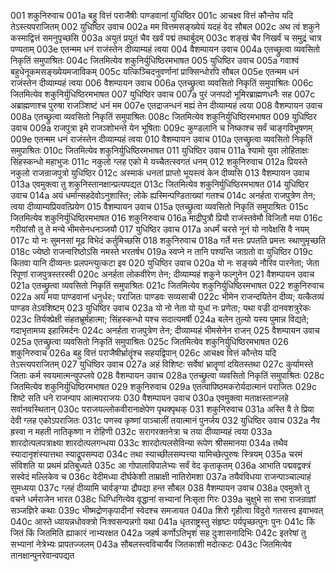 001	शकुनिरुवाच
001a	बहु वित्तं पराजैषीः पाण्डवानां युधिष्ठिर
001c	आचक्ष्व वित्तं कौन्तेय यदि तेऽस्त्यपराजितम्
002	युधिष्ठिर उवाच
002a	मम वित्तमसङ्ख्येयं यदहं वेद सौबल
002c	अथ त्वं शकुने कस्माद्वित्तं समनुपृच्छसि
003a	अयुतं प्रयुतं चैव खर्वं पद्मं तथार्बुदम्
003c	शङ्खं चैव निखर्वं च समुद्रं चात्र पण्यताम्
003e	एतन्मम धनं राजंस्तेन दीव्याम्यहं त्वया
004	वैशम्पायन उवाच
004a	एतच्छ्रुत्वा व्यवसितो निकृतिं समुपाश्रितः
004c	जितमित्येव शकुनिर्युधिष्ठिरमभाषत
005	युधिष्ठिर उवाच
005a	गवाश्वं बहुधेनूकमसङ्ख्येयमजाविकम्
005c	यत्किञ्चिदनुवर्णानां प्राक्सिन्धोरपि सौबल
005e	एतन्मम धनं राजंस्तेन दीव्याम्यहं त्वया
006	वैशम्पायन उवाच
006a	एतच्छ्रुत्वा व्यवसितो निकृतिं समुपाश्रितः
006c	जितमित्येव शकुनिर्युधिष्ठिरमभाषत
007	युधिष्ठिर उवाच
007a	पुरं जनपदो भूमिरब्राह्मणधनैः सह
007c	अब्राह्मणाश्च पुरुषा राजञ्शिष्टं धनं मम
007e	एतद्राजन्धनं मह्यं तेन दीव्याम्यहं त्वया
008	वैशम्पायन उवाच
008a	एतच्छ्रुत्वा व्यवसितो निकृतिं समुपाश्रितः
008c	जितमित्येव शकुनिर्युधिष्ठिरमभाषत
009	युधिष्ठिर उवाच
009a	राजपुत्रा इमे राजञ्शोभन्ते येन भूषिताः
009c	कुण्डलानि च निष्काश्च सर्वं चाङ्गविभूषणम्
009e	एतन्मम धनं राजंस्तेन दीव्याम्यहं त्वया
010	वैशम्पायन उवाच
010a	एतच्छ्रुत्वा व्यवसितो निकृतिं समुपाश्रितः
010c	जितमित्येव शकुनिर्युधिष्ठिरमभाषत
011	युधिष्ठिर उवाच
011a	श्यामो युवा लोहिताक्षः सिंहस्कन्धो महाभुजः
011c	नकुलो ग्लह एको मे यच्चैतत्स्वगतं धनम्
012	शकुनिरुवाच
012a	प्रियस्ते नकुलो राजन्राजपुत्रो युधिष्ठिर
012c	अस्माकं धनतां प्राप्तो भूयस्त्वं केन दीव्यसि
013	वैशम्पायन उवाच
013a	एवमुक्त्वा तु शकुनिस्तानक्षान्प्रत्यपद्यत
013c	जितमित्येव शकुनिर्युधिष्ठिरमभाषत
014	युधिष्ठिर उवाच
014a	अयं धर्मान्सहदेवोऽनुशास्ति; लोके ह्यस्मिन्पण्डिताख्यां गतश्च
014c	अनर्हता राजपुत्रेण तेन; त्वया दीव्याम्यप्रियवत्प्रियेण
015	वैशम्पायन उवाच
015a	एतच्छ्रुत्वा व्यवसितो निकृतिं समुपाश्रितः
015c	जितमित्येव शकुनिर्युधिष्ठिरमभाषत
016	शकुनिरुवाच
016a	माद्रीपुत्रौ प्रियौ राजंस्तवेमौ विजितौ मया
016c	गरीयांसौ तु ते मन्ये भीमसेनधनञ्जयौ
017	युधिष्ठिर उवाच
017a	अधर्मं चरसे नूनं यो नावेक्षसि वै नयम्
017c	यो नः सुमनसां मूढ विभेदं कर्तुमिच्छसि
018	शकुनिरुवाच
018a	गर्ते मत्तः प्रपतति प्रमत्तः स्थाणुमृच्छति
018c	ज्येष्ठो राजन्वरिष्ठोऽसि नमस्ते भरतर्षभ
019a	स्वप्ने न तानि पश्यन्ति जाग्रतो वा युधिष्ठिर
019c	कितवा यानि दीव्यन्तः प्रलपन्त्युत्कटा इव
020	युधिष्ठिर उवाच
020a	यो नः सङ्ख्ये नौरिव पारनेता; जेता रिपूणां राजपुत्रस्तरस्वी
020c	अनर्हता लोकवीरेण तेन; दीव्याम्यहं शकुने फल्गुनेन
021	वैशम्पायन उवाच
021a	एतच्छ्रुत्वा व्यवसितो निकृतिं समुपाश्रितः
021c	जितमित्येव शकुनिर्युधिष्ठिरमभाषत
022	शकुनिरुवाच
022a	अयं मया पाण्डवानां धनुर्धरः; पराजितः पाण्डवः सव्यसाची
022c	भीमेन राजन्दयितेन दीव्य; यत्कैतव्यं पाण्डव तेऽवशिष्टम्
023	युधिष्ठिर उवाच
023a	यो नो नेता यो युधां नः प्रणेता; यथा वज्री दानवशत्रुरेकः
023c	तिर्यक्प्रेक्षी संहतभ्रूर्महात्मा; सिंहस्कन्धो यश्च सदात्यमर्षी
024a	बलेन तुल्यो यस्य पुमान्न विद्यते; गदाभृतामग्र्य इहारिमर्दनः
024c	अनर्हता राजपुत्रेण तेन; दीव्याम्यहं भीमसेनेन राजन्
025	वैशम्पायन उवाच
025a	एतच्छ्रुत्वा व्यवसितो निकृतिं समुपाश्रितः
025c	जितमित्येव शकुनिर्युधिष्ठिरमभाषत
026	शकुनिरुवाच
026a	बहु वित्तं पराजैषीर्भ्रातॄंश्च सहयद्विपान्
026c	आचक्ष्व वित्तं कौन्तेय यदि तेऽस्त्यपराजितम्
027	युधिष्ठिर उवाच
027a	अहं विशिष्टः सर्वेषां भ्रातॄणां दयितस्तथा
027c	कुर्यामस्ते जिताः कर्म स्वयमात्मन्युपप्लवे
028	वैशम्पायन उवाच
028a	एतच्छ्रुत्वा व्यवसितो निकृतिं समुपाश्रितः
028c	जितमित्येव शकुनिर्युधिष्ठिरमभाषत
029	शकुनिरुवाच
029a	एतत्पापिष्ठमकरोर्यदात्मानं पराजितः
029c	शिष्टे सति धने राजन्पाप आत्मपराजयः
030	वैशम्पायन उवाच
030a	एवमुक्त्वा मताक्षस्तान्ग्लहे सर्वानवस्थितान्
030c	पराजयल्लोकवीरानाक्षेपेण पृथक्पृथक्
031	शकुनिरुवाच
031a	अस्ति वै ते प्रिया देवी ग्लह एकोऽपराजितः
031c	पणस्व कृष्णां पाञ्चालीं तयात्मानं पुनर्जय
032	युधिष्ठिर उवाच
032a	नैव ह्रस्वा न महती नातिकृष्णा न रोहिणी
032c	सरागरक्तनेत्रा च तया दीव्याम्यहं त्वया
033a	शारदोत्पलपत्राक्ष्या शारदोत्पलगन्धया
033c	शारदोत्पलसेविन्या रूपेण श्रीसमानया
034a	तथैव स्यादानृशंस्यात्तथा स्याद्रूपसम्पदा
034c	तथा स्याच्छीलसम्पत्त्या यामिच्छेत्पुरुषः स्त्रियम्
035a	चरमं संविशति या प्रथमं प्रतिबुध्यते
035c	आ गोपालाविपालेभ्यः सर्वं वेद कृताकृतम्
036a	आभाति पद्मवद्वक्त्रं सस्वेदं मल्लिकेव च
036c	वेदीमध्या दीर्घकेशी ताम्राक्षी नातिरोमशा
037a	तयैवंविधया राजन्पाञ्चाल्याहं सुमध्यया
037c	ग्लहं दीव्यामि चार्वङ्ग्या द्रौपद्या हन्त सौबल
038	वैशम्पायन उवाच
038a	एवमुक्ते तु वचने धर्मराजेन भारत
038c	धिग्धिगित्येव वृद्धानां सभ्यानां निःसृता गिरः
039a	चुक्षुभे सा सभा राजन्राज्ञां सञ्जज्ञिरे कथाः
039c	भीष्मद्रोणकृपादीनां स्वेदश्च समजायत
040a	शिरो गृहीत्वा विदुरो गतसत्त्व इवाभवत्
040c	आस्ते ध्यायन्नधोवक्त्रो निःश्वसन्पन्नगो यथा
041a	धृतराष्ट्रस्तु संहृष्टः पर्यपृच्छत्पुनः पुनः
041c	किं जितं किं जितमिति ह्याकारं नाभ्यरक्षत
042a	जहर्ष कर्णोऽतिभृशं सह दुःशासनादिभिः
042c	इतरेषां तु सभ्यानां नेत्रेभ्यः प्रापतज्जलम्
043a	सौबलस्त्वविचार्यैव जितकाशी मदोत्कटः
043c	जितमित्येव तानक्षान्पुनरेवान्वपद्यत

